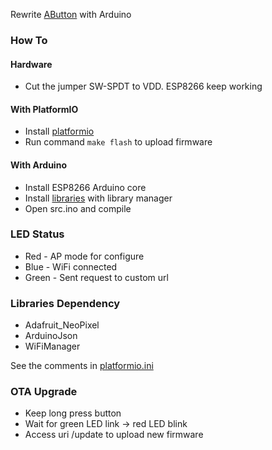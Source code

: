Rewrite [AButton](http://wiki.aprbrother.com/wiki/AButton) with Arduino

### How To

#### Hardware 

* Cut the jumper SW-SPDT to VDD. ESP8266 keep working

#### With PlatformIO

* Install [platformio](https://github.com/esp8266/arduino#using-platformio)
* Run command ```make flash``` to upload firmware

#### With Arduino

* Install ESP8266 Arduino core
* Install [libraries](#libraries-dependency) with library manager
* Open src.ino and compile

### LED Status

* Red - AP mode for configure
* Blue - WiFi connected
* Green - Sent request to custom url

### Libraries Dependency

* Adafruit_NeoPixel
* ArduinoJson
* WiFiManager

See the comments in [platformio.ini](platformio.ini)

### OTA Upgrade

* Keep long press button
* Wait for green LED link -> red LED blink
* Access uri /update to upload new firmware
